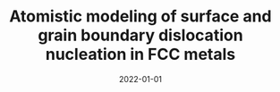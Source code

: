 ---
title: "Atomistic modeling of surface and grain boundary dislocation nucleation in FCC metals"
collection: publications
permalink: /publication/2022-01-01-Atomistic-modeling-of-surface-and-grain-boundary-dislocation-nucleation-in-FCC-metals
date: 2022-01-01
venue: 'Acta Materialia'
paperurl: 'https://www.sciencedirect.com/science/article/pii/S1359645422005365'
citation: ' Yin Zhang,  Kunqing Ding,  Sandra Stangebye,  Dengke Chen,  Josh Kacher,  Olivier Pierron,  Ting Zhu, &quot;Atomistic modeling of surface and grain boundary dislocation nucleation in FCC metals.&quot; Acta Materialia, 237, 118155, 2022.'
authors: ' Yin Zhang,  Kunqing Ding,  Sandra Stangebye,  Dengke Chen,  Josh Kacher,  Olivier Pierron,  Ting Zhu, '
volume: '237'
pages: '118155'
---